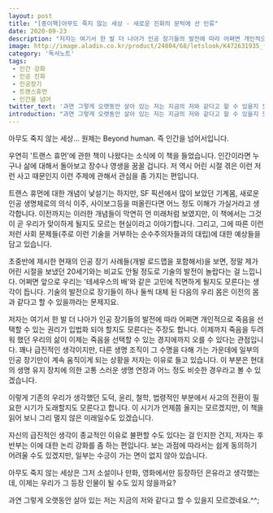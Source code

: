 ```yaml
---
layout: post
title: "[종이책]아무도 죽지 않는 세상 - 새로운 진화의 문턱에 선 인류"
date: 2020-09-23
description: "저자는 여기서 한 발 더 나아가 인공 장기들의 발전에 따라 어쩌면 개인적으로 죽음을 선택할 수 있는 권리가 입법화 되야 할지도 모른다는 주장도 합니다."
image: http://image.aladin.co.kr/product/24804/68/letslook/K472631935_f.jpg
category: '독서노트'
tags: 
 - 인간 강화
 - 인공 진화
 - 인공장기
 - 트랜스휴먼
 - 인간을 넘어
twitter_text: '과연 그렇게 오랫동안 살아 있는 저는 지금의 저와 같다고 할 수 있을지 모르겠네요.'
introduction: "과연 그렇게 오랫동안 살아 있는 저는 지금의 저와 같다고 할 수 있을지 모르겠네요."
---
```

아무도 죽지 않는 세상... 원제는 Beyond human. 즉 인간을 넘어서입니다.

우연히 '트랜스 휴먼'에 관한 책이 나왔다는 소식에 이 책을 들었습니다. 인간이라면 누구나 삶에 대해서 돌아보고 장수나 영생을 꿈꿀 겁니다. 저 역시 어린 시절 겪은 이런 저런 사고 때문인지 이런 주제에 관해서 관심을 좀 가지는 편입니다.

트랜스 휴먼에 대한 개념이 낯설기는 하지만, SF 픽션에서 많이 보았던 기계몸, 새로운 인공 생명체로의 의식 이주, 사이보그등을 떠올린다면 어느 정도 이해가 가실거라고 생각합니다. 이전까지는 이러한 개념들이 막연히 먼 미래처럼 보였지만, 이 책에서는 그것이 곧 우리가 맞이하게 될지도 모르는 현실이라고 이야기합니다. 그리고, 그에 따른 이런 저런 사회 문제들(주로 이런 기술을 거부하는 순수주의자들과의 대립)에 대한 예상들을 담고 있습니다.

초중반에 제시한 현재의 인공 장기 사례들(개발 로드맵을 포함해서)을 보면, 정말 제가 어린 시절을 보냈던 20세기와는 비교도 안될 정도로 기술의 발전이 놀랍다는 걸 느낍니다. 어쩌면 앞으로 우리는 '테세우스의 배'와 같은 고민에 직면하게 될지도 모른다는 생각이 듭니다. 기술의 발전으로 장기들이 하나 둘씩 대체 된 다음의 우리 몸은 이전의 몸과 같다고 할 수 있을까라는 문제지요.

저자는 여기서 한 발 더 나아가 인공 장기들의 발전에 따라 어쩌면 개인적으로 죽음을 선택할 수 있는 권리가 입법화 되야 할지도 모른다는 주장도 합니다. 이제까지 죽음을 두려워 했던 우리의 삶이 이제는 죽음을 선택할 수 있는 경지에까지 오를 수 있다는 관점입니다. 꽤나 급진적인 생각이지만, 다른 생명 조직이 그 수명을 다해 가는 가운데에 일부의 인공 장기만이 계속 움직이게 되는 상황을 저자는 이유로 들고 있습니다. 이 부분은 현대의 생명 유지 장치에 의한 고통 스러운 생명 연장과 어느 정도 비슷한 경우라고 볼 수 있겠습니다.

이렇게 기존의 우리가 생각했던 도덕, 윤리, 철학, 법령적인 부분에서 사고의 전환이 필요한 시기가 도래할지도 모른다고 합니다. 이 시기가 언제쯤 올지는 모르겠지만, 이 책을 읽어 보니 그리 멀지 않은 미래일수도 있겠습니다.

자신의 급진적인 생각이 종교적인 이유로 불편할 수도 있다는 걸 인지한 건지, 저자는 후반부는 이에 대한 논리 강화를 좀 하는 편입니다. 보는 과점에 따라서는 쉽게 동의하기 어려울 수도 있겠지만, 일부는 수긍이 가는 면이 없지 않아 있습니다. 

아무도 죽지 않는 세상은 그저 소설이나 만화, 영화에서만 등장하던 은유라고 생각했는데, 이제는 우리가 그 등장 인물이 될 수도 있지 않을까요?

과연 그렇게 오랫동안 살아 있는 저는 지금의 저와 같다고 할 수 있을지 모르겠네요.^^;